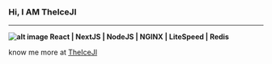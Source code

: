 ###                                   Hi, I AM TheIceJI

-----

**![alt image](https://simpleicons.org/icons/react.svg) React | NextJS | NodeJS | NGINX | LiteSpeed | Redis**

know me more at [TheIceJI](https://TheIceJI.com)
